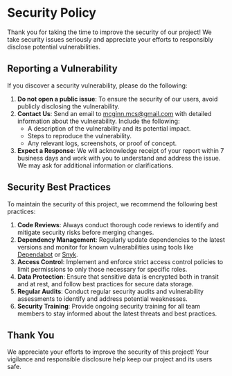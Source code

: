 # Security Policy

Thank you for taking the time to improve the security of our project! We take security issues seriously and appreciate your efforts to responsibly disclose potential vulnerabilities.

## Reporting a Vulnerability

If you discover a security vulnerability, please do the following:

1. **Do not open a public issue**: To ensure the security of our users, avoid publicly disclosing the vulnerability.
2. **Contact Us**: Send an email to mcginn.mcs@gmail.com with detailed information about the vulnerability. Include the following:
   - A description of the vulnerability and its potential impact.
   - Steps to reproduce the vulnerability.
   - Any relevant logs, screenshots, or proof of concept.
3. **Expect a Response**: We will acknowledge receipt of your report within 7 business days and work with you to understand and address the issue. We may ask for additional information or clarifications.

## Security Best Practices

To maintain the security of this project, we recommend the following best practices:

1. **Code Reviews**: Always conduct thorough code reviews to identify and mitigate security risks before merging changes.
2. **Dependency Management**: Regularly update dependencies to the latest versions and monitor for known vulnerabilities using tools like [Dependabot](https://github.com/dependabot) or [Snyk](https://snyk.io/).
3. **Access Control**: Implement and enforce strict access control policies to limit permissions to only those necessary for specific roles.
4. **Data Protection**: Ensure that sensitive data is encrypted both in transit and at rest, and follow best practices for secure data storage.
5. **Regular Audits**: Conduct regular security audits and vulnerability assessments to identify and address potential weaknesses.
6. **Security Training**: Provide ongoing security training for all team members to stay informed about the latest threats and best practices.

## Thank You

We appreciate your efforts to improve the security of this project! Your vigilance and responsible disclosure help keep our project and its users safe.

